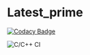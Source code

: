 # Latest_prime

[![Codacy Badge](https://api.codacy.com/project/badge/Grade/d53e153382f14a22a625e8282a66682d)](https://app.codacy.com/manual/stepin105184/Latest_prime?utm_source=github.com&utm_medium=referral&utm_content=stepin105184/Latest_prime&utm_campaign=Badge_Grade_Dashboard)

![C/C++ CI](https://github.com/stepin105184/Latest_prime/workflows/C/C++%20CI/badge.svg)
